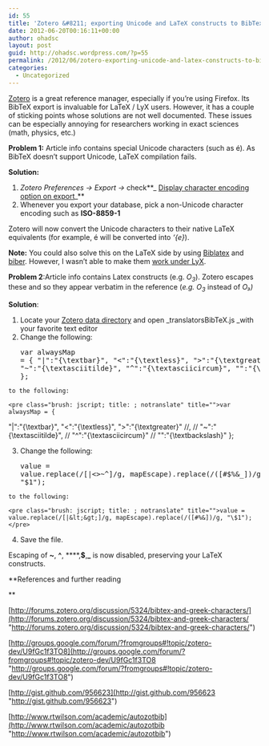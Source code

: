 ```yaml
---
id: 55
title: 'Zotero &#8211; exporting Unicode and LaTeX constructs to BibTex'
date: 2012-06-20T00:16:11+00:00
author: ohadsc
layout: post
guid: http://ohadsc.wordpress.com/?p=55
permalink: /2012/06/zotero-exporting-unicode-and-latex-constructs-to-bibtex/
categories:
  - Uncategorized
---
```

[Zotero](http://www.zotero.org/ "Zotero") is a great reference manager, especially if you&#8217;re using Firefox. Its BibTeX export is invaluable for LaTeX / LyX users. However, it has a couple of sticking points whose solutions are not well documented. These issues can be especially annoying for researchers working in exact sciences (math, physics, etc.)

**Problem 1:** Article info contains special Unicode characters (such as é). As BibTeX doesn&#8217;t support Unicode, LaTeX compilation fails.

**Solution:** 

  1. _Zotero Preferences -> Export ->_ check**_ [Display character encoding option on export](http://www.zotero.org/support/preferences/export "Display character encoding option on export")_**
  2. Whenever you export your database, pick a non-Unicode character encoding such as **ISO-8859-1**

Zotero will now convert the Unicode characters to their native LaTeX equivalents (for example, é will be converted into _&#8216;{e}_).

**Note:** You could also solve this on the LaTeX side by using [Biblatex](ftp://www.ctan.org/ctan/macros/latex/exptl/biblatex/doc/biblatex.pdf "Biblatex") and [biber](http://biblatex-biber.sourceforge.net/ "Biber"). However, I wasn&#8217;t able to make them [work under LyX](http://wiki.lyx.org/BibTeX/Biblatex#using-biber "work under LyX").

**Problem 2**:Article info contains Latex constructs (e.g. _$O_{3}$_). Zotero escapes these and so they appear verbatim in the reference (_e.g. $O_{3}$_ instead of _O₃)_

**Solution**:

  1. Locate your [Zotero data directory](http://www.zotero.org/support/zotero_data "Zotero data directory") and open _translatorsBibTeX.js _with your favorite text editor
  2. Change the following: <pre class="brush: jscript; title: ; notranslate" title="">var alwaysMap = {
 "|":"{\textbar}",
 "&lt;":"{\textless}",
 "&gt;":"{\textgreater}",
 "~":"{\textasciitilde}",
 "^":"{\textasciicircum}",
 "\":"{\textbackslash}"
};  </pre>
    
    to the following:
    
    <pre class="brush: jscript; title: ; notranslate" title="">var alwaysMap = {
 "|":"{\textbar}",
 "&lt;":"{\textless}",
 "&gt;":"{\textgreater}" //,
// "~":"{\textasciitilde}",
// "^":"{\textasciicircum}"
// "\":"{\textbackslash}"
};</pre>

  3. Change the following:  <pre class="brush: jscript; title: ; notranslate" title="">value = value.replace(/[|&lt;&gt;~^\]/g, mapEscape).replace(/([#$%&_])/g, "\$1"); </pre>
    
    to the following:
    
    <pre class="brush: jscript; title: ; notranslate" title="">value = value.replace(/[|&lt;&gt;]/g, mapEscape).replace(/([#%&])/g, "\$1");  </pre>

  4. Save the file.

Escaping of **~**, **^**, ****,**$**,**_** is now disabled, preserving your LaTeX constructs.

**References and further reading
  
** 

[http://forums.zotero.org/discussion/5324/bibtex-and-greek-characters/](http://forums.zotero.org/discussion/5324/bibtex-and-greek-characters/ "http://forums.zotero.org/discussion/5324/bibtex-and-greek-characters/")

[http://groups.google.com/forum/?fromgroups#!topic/zotero-dev/U9fGc1f3TO8](http://groups.google.com/forum/?fromgroups#!topic/zotero-dev/U9fGc1f3TO8 "http://groups.google.com/forum/?fromgroups#!topic/zotero-dev/U9fGc1f3TO8")

[http://gist.github.com/956623](http://gist.github.com/956623 "http://gist.github.com/956623")

[http://www.rtwilson.com/academic/autozotbib](http://www.rtwilson.com/academic/autozotbib "http://www.rtwilson.com/academic/autozotbib")